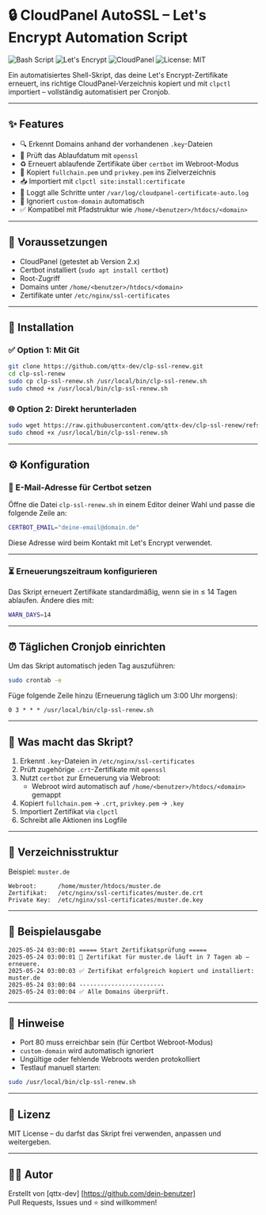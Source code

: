 # 🔒 CloudPanel AutoSSL – Let's Encrypt Automation Script

![Bash Script](https://img.shields.io/badge/script-bash-green?logo=gnu-bash)
![Let's Encrypt](https://img.shields.io/badge/ssl-letsencrypt-blue?logo=letsencrypt)
![CloudPanel](https://img.shields.io/badge/cloudpanel-compatible-yellow?logo=linux)
![License: MIT](https://img.shields.io/badge/license-MIT-blue)

Ein automatisiertes Shell-Skript, das deine Let's Encrypt-Zertifikate erneuert, ins richtige CloudPanel-Verzeichnis kopiert und mit `clpctl` importiert – vollständig automatisiert per Cronjob.

---

## ✨ Features

- 🔍 Erkennt Domains anhand der vorhandenen `.key`-Dateien
- 🔐 Prüft das Ablaufdatum mit `openssl`
- ♻️ Erneuert ablaufende Zertifikate über `certbot` im Webroot-Modus
- 📂 Kopiert `fullchain.pem` und `privkey.pem` ins Zielverzeichnis
- 📥 Importiert mit `clpctl site:install:certificate`
- 📜 Loggt alle Schritte unter `/var/log/cloudpanel-certificate-auto.log`
- 🚫 Ignoriert `custom-domain` automatisch
- ✅ Kompatibel mit Pfadstruktur wie `/home/<benutzer>/htdocs/<domain>`

---

## 🧰 Voraussetzungen

- CloudPanel (getestet ab Version 2.x)
- Certbot installiert (`sudo apt install certbot`)
- Root-Zugriff
- Domains unter `/home/<benutzer>/htdocs/<domain>`
- Zertifikate unter `/etc/nginx/ssl-certificates`

---

## 🚀 Installation

### ✅ Option 1: Mit Git

```bash
git clone https://github.com/qttx-dev/clp-ssl-renew.git
cd clp-ssl-renew
sudo cp clp-ssl-renew.sh /usr/local/bin/clp-ssl-renew.sh
sudo chmod +x /usr/local/bin/clp-ssl-renew.sh
```

### 🌐 Option 2: Direkt herunterladen

```bash
sudo wget https://raw.githubusercontent.com/qttx-dev/clp-ssl-renew/refs/heads/main/clp-ssl-renew.sh -O /usr/local/bin/clp-ssl-renew.sh
sudo chmod +x /usr/local/bin/clp-ssl-renew.sh
```

---

## ⚙️ Konfiguration

### 🔧 E-Mail-Adresse für Certbot setzen

Öffne die Datei `clp-ssl-renew.sh` in einem Editor deiner Wahl und passe die folgende Zeile an:

```bash
CERTBOT_EMAIL="deine-email@domain.de"
```

Diese Adresse wird beim Kontakt mit Let's Encrypt verwendet.

---

### ⏳ Erneuerungszeitraum konfigurieren

Das Skript erneuert Zertifikate standardmäßig, wenn sie in ≤ 14 Tagen ablaufen. Ändere dies mit:

```bash
WARN_DAYS=14
```

---

## ⏰ Täglichen Cronjob einrichten

Um das Skript automatisch jeden Tag auszuführen:

```bash
sudo crontab -e
```

Füge folgende Zeile hinzu (Erneuerung täglich um 3:00 Uhr morgens):

```cron
0 3 * * * /usr/local/bin/clp-ssl-renew.sh
```

---

## 📄 Was macht das Skript?

1. Erkennt `.key`-Dateien in `/etc/nginx/ssl-certificates`
2. Prüft zugehörige `.crt`-Zertifikate mit `openssl`
3. Nutzt `certbot` zur Erneuerung via Webroot:
   - Webroot wird automatisch auf `/home/<benutzer>/htdocs/<domain>` gemappt
4. Kopiert `fullchain.pem` → `.crt`, `privkey.pem` → `.key`
5. Importiert Zertifikat via `clpctl`
6. Schreibt alle Aktionen ins Logfile

---

## 📁 Verzeichnisstruktur

Beispiel: `muster.de`

```text
Webroot:      /home/muster/htdocs/muster.de
Zertifikat:   /etc/nginx/ssl-certificates/muster.de.crt
Private Key:  /etc/nginx/ssl-certificates/muster.de.key
```

---

## 📝 Beispielausgabe

```text
2025-05-24 03:00:01 ===== Start Zertifikatsprüfung =====
2025-05-24 03:00:01 🔁 Zertifikat für muster.de läuft in 7 Tagen ab – erneuere.
2025-05-24 03:00:03 ✅ Zertifikat erfolgreich kopiert und installiert: muster.de
2025-05-24 03:00:04 ------------------------
2025-05-24 03:00:04 ✅ Alle Domains überprüft.
```

---

## 🧾 Hinweise

- Port 80 muss erreichbar sein (für Certbot Webroot-Modus)
- `custom-domain` wird automatisch ignoriert
- Ungültige oder fehlende Webroots werden protokolliert
- Testlauf manuell starten:

```bash
sudo /usr/local/bin/clp-ssl-renew.sh
```

---

## 📝 Lizenz

MIT License – du darfst das Skript frei verwenden, anpassen und weitergeben.

---

## 👨‍💻 Autor

Erstellt von [qttx-dev] [https://github.com/dein-benutzer]  
Pull Requests, Issues und ⭐ sind willkommen!

